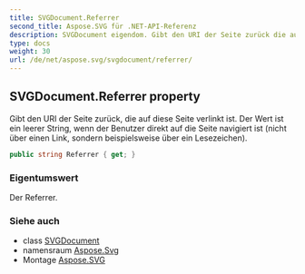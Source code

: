 ```yaml
---
title: SVGDocument.Referrer
second_title: Aspose.SVG für .NET-API-Referenz
description: SVGDocument eigendom. Gibt den URI der Seite zurück die auf diese Seite verlinkt ist. Der Wert ist ein leerer String wenn der Benutzer direkt auf die Seite navigiert ist nicht über einen Link sondern beispielsweise über ein Lesezeichen.
type: docs
weight: 30
url: /de/net/aspose.svg/svgdocument/referrer/
---
```

## SVGDocument.Referrer property

Gibt den URI der Seite zurück, die auf diese Seite verlinkt ist. Der Wert ist ein leerer String, wenn der Benutzer direkt auf die Seite navigiert ist (nicht über einen Link, sondern beispielsweise über ein Lesezeichen).

```csharp
public string Referrer { get; }
```

### Eigentumswert

Der Referrer.

### Siehe auch

* class [SVGDocument](../)
* namensraum [Aspose.Svg](../../svgdocument/)
* Montage [Aspose.SVG](../../../)


